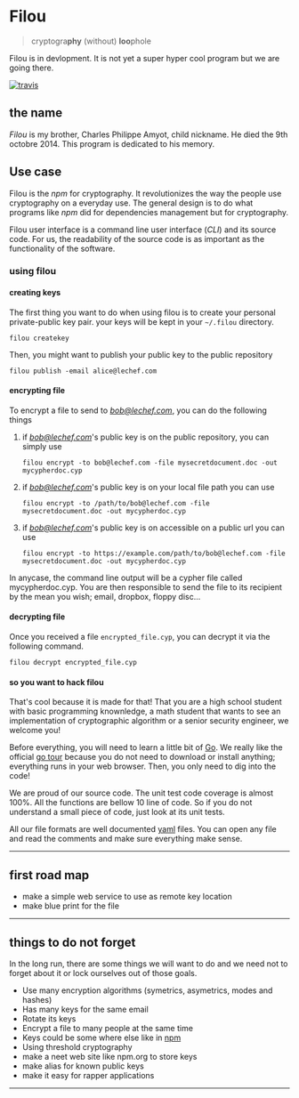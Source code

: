 
# Filou
>  cryptogra<b>phy</b>  (without) <b>loo</b>phole


Filou is in devlopment.  It is not yet a super hyper cool program but
we are going there.


[![travis](https://travis-ci.org/didiercrunch/filou.svg)](https://travis-ci.org/didiercrunch/filou/)


## the name

*Filou* is my brother, Charles Philippe Amyot, child nickname.  He died the 9th 
octobre 2014.  This program is dedicated to his memory.

## Use case

Filou is the *npm* for cryptography.  It revolutionizes the way the people
use cryptography on a everyday use.  The general design is to do what programs
like *npm* did for dependencies management but for cryptography.

Filou user interface is a command line user interface (*CLI*) and its source
code.  For us, the readability of the source code is as important as the
functionality of the software.

###  using filou

#### creating keys

The first thing you want to do when using filou is to create your personal
private-public key pair.  your keys will be kept in
your `~/.filou` directory.

~~~
filou createkey
~~~

Then, you might want to publish your public key to the public repository

~~~
filou publish -email alice@lechef.com
~~~

#### encrypting file

To encrypt a file to send to *bob@lechef.com*, you can do the following
things

1.  if *bob@lechef.com*'s public key is on the public repository, you can
    simply use
    ~~~
    filou encrypt -to bob@lechef.com -file mysecretdocument.doc -out mycypherdoc.cyp
    ~~~

2.  if *bob@lechef.com*'s public key is on your local file path you can use
    ~~~
    filou encrypt -to /path/to/bob@lechef.com -file mysecretdocument.doc -out mycypherdoc.cyp
    ~~~

3.  if *bob@lechef.com*'s public key is on accessible on a public url you can
    use
    ~~~
    filou encrypt -to https://example.com/path/to/bob@lechef.com -file mysecretdocument.doc -out mycypherdoc.cyp
    ~~~

In anycase, the command line output will be a cypher file called 
mycypherdoc.cyp.  You are then responsible to send the file to its recipient
by the mean you wish; email, dropbox, floppy disc...

#### decrypting file

Once you received a file `encrypted_file.cyp`, you can decrypt it via the
following command.

~~~
filou decrypt encrypted_file.cyp
~~~


#### so you want to hack filou



That's cool because it is made for that!  That you are a high school student
with basic programming knownledge, a math student that wants to see an 
implementation of cryptographic algorithm or a senior security engineer, we
welcome you!

Before everything, you will need to learn a little bit of [Go](http://golang.org).
We really like the official [go tour](http://tour.golang.org/) because you
do not need to download or install anything; everything runs in your web
browser.  Then, you only need to dig into the code!

We are proud of our source code.  The unit test code coverage is almost
100%.  All the functions are bellow 10 line of code.  So if you do not
understand a small piece of code, just look at its unit tests.

All our file formats are well documented [yaml](http://www.yaml.org/) files.
You can open any file and read the comments and make sure everything
make sense.

---

## first road map

*  make a simple web service to use as remote key location
*  make blue print for the file

---

## things to do not forget

In the long run, there are some things we will want to do and we need not
to forget about it or lock ourselves out of those goals.

*  Use many encryption algorithms (symetrics, asymetrics, modes and hashes)
*  Has many keys for the same email
*  Rotate its keys
*  Encrypt a file to many people at the same time
*  Keys could be some where else like in [npm](https://www.npmjs.org/doc/cli/npm-install.html)
*  Using threshold cryptography
*  make a neet web site like npm.org to store keys 
*  make alias for known public keys
*  make it easy for rapper applications

---
